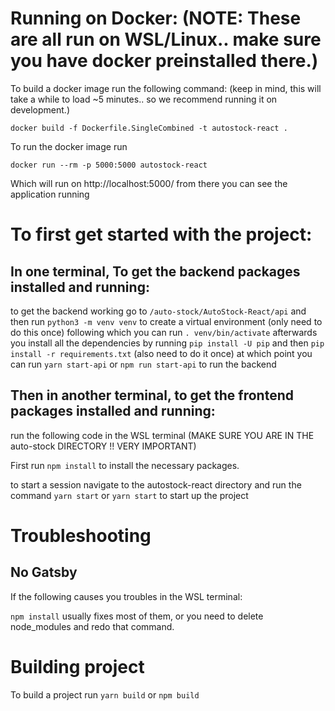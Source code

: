 # Running on Docker: (NOTE: These are all run on WSL/Linux.. make sure you have docker preinstalled there.)
To build a docker image run the following command: (keep in mind, this will take a while to load ~5 minutes.. so we recommend running it on development.)
```
docker build -f Dockerfile.SingleCombined -t autostock-react .
```

To run the docker image run 
```
docker run --rm -p 5000:5000 autostock-react 
```
Which will run on http://localhost:5000/ from there you can see the application running

# To first get started with the project:
## In one terminal, To get the backend packages installed and running: 
to get the backend working go to
`/auto-stock/AutoStock-React/api`
and then run 
`python3 -m venv venv` to create a virtual environment (only need to do this once) 
following which you can run 
`. venv/bin/activate`
afterwards you install all the dependencies by running 
`pip install -U pip` and then
`pip install -r requirements.txt`  (also need to do it once) 
at which point you can run 
`yarn start-api` or `npm run start-api` to run the backend

## Then in another terminal, to get the frontend packages installed and running: 
run the following code in the WSL terminal (MAKE SURE YOU ARE IN THE auto-stock DIRECTORY !! VERY IMPORTANT)

First run `npm install` to install the necessary packages. 

to start a session navigate to the autostock-react directory and run the command 
`yarn start` or `yarn start` to start up the project



# Troubleshooting
## No Gatsby
If the following causes you troubles in the WSL terminal:

`npm install` usually fixes most of them, or you need to delete node_modules and redo that command. 


# Building project
To build a project run 
`yarn build` or `npm build`


